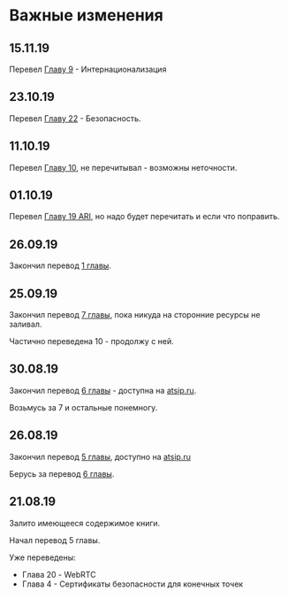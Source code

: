 # Важные изменения

## 15.11.19

Перевел [Главу 9](glava-09.md) - Интернационализация

## 23.10.19

Перевел [Главу 22](glava-22.md) - Безопасность.

## 11.10.19

Перевел [Главу 10](glava-10.md), не перечитывал - возможны неточности.

## 01.10.19

Перевел [Главу 19 ARI](glava-19.md), но надо будет перечитать и если что поправить.

## 26.09.19

Закончил перевод [1 главы](glava-01.md).

## 25.09.19

Закончил перевод [7 главы](glava-07.md), пока никуда на сторонние ресурсы не заливал.

Частично переведена 10 - продолжу с ней.

## 30.08.19

Закончил перевод [6 главы](glava-06.md) - доступна на [atsip.ru](http://atsip.ru/pomoshch/kniga-asterisk-4-redaktsiya/354-glava-6-osnovy-dialplana).

Возьмусь за 7 и остальные понемногу.

## 26.08.19

Закончил перевод [5 главы](glava-05.md), доступно на [atsip.ru](http://atsip.ru/pomoshch/kniga-asterisk-4-redaktsiya/353-glava-5-konfiguratsiya-polzovatelskikh-ustrojstv)

Берусь за перевод [6 главы](glava-06.md).

## 21.08.19

Залито имеющееся содержимое книги.

Начал перевод 5 главы.

Уже переведены:

* Глава 20 - WebRTC
* Глава 4 - Сертификаты безопасности для конечных точек
